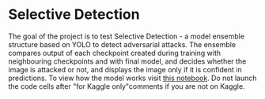 # Selective Detection
The goal of the project is to test Selective Detection - a model ensemble structure based on YOLO to detect adversarial attacks. The ensemble compares output of each checkpoint created during training with neighbouring checkpoints and with final model, and decides whether the image is attacked or not, and displays the image only if it is confident in predictions. To view how the model works visit [this notebook](https://github.com/davidkhachikov/selective-yolo/blob/main/notebooks/selective-detection-hypo-test.ipynb). Do not launch the code cells after "for Kaggle only"comments if you are not on Kaggle.
